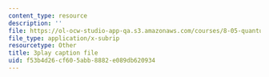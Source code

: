 ```yaml
---
content_type: resource
description: ''
file: https://ol-ocw-studio-app-qa.s3.amazonaws.com/courses/8-05-quantum-physics-ii-fall-2013/f53b4d26cf605abb8882e089db620934_NXgobnaBN7U.vtt
file_type: application/x-subrip
resourcetype: Other
title: 3play caption file
uid: f53b4d26-cf60-5abb-8882-e089db620934
---
```

